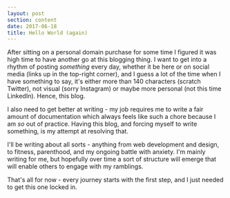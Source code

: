 ```yaml
---
layout: post
section: content
date: 2017-06-18
title: Hello World (again)
---
```


After sitting on a personal domain purchase for some time I figured it was high time to have another go at this blogging thing.  I want to get into a rhythm of posting _something_ every day, whether it be here or on social media (links up in the top-right corner), and I guess a lot of the time when I have something to say, it's either more than 140 characters (scratch Twitter), not visual (sorry Instagram) or maybe more personal (not this time LinkedIn).  Hence, this blog.

I also need to get better at writing - my job requires me to write a fair amount of documentation which always feels like such a chore because I am _so_ out of practice.  Having this blog, and forcing myself to write something, is my attempt at resolving that.

I'll be writing about all sorts - anything from web development and design, to fitness, parenthood, and my ongoing battle with anxiety.  I'm mainly writing for me, but hopefully over time a sort of structure will emerge that will enable others to engage with my ramblings.

That's all for now - every journey starts with the first step, and I just needed to get this one locked in.
